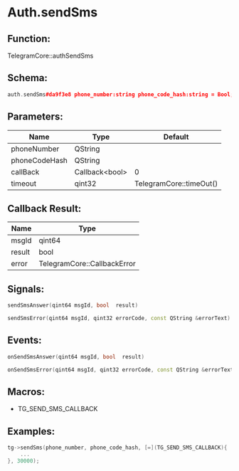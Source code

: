 # Auth.sendSms

## Function:

TelegramCore::authSendSms

## Schema:

```c++
auth.sendSms#da9f3e8 phone_number:string phone_code_hash:string = Bool;
```
## Parameters:

|Name|Type|Default|
|----|----|-------|
|phoneNumber|QString||
|phoneCodeHash|QString||
|callBack|Callback&lt;bool&gt;|0|
|timeout|qint32|TelegramCore::timeOut()|

## Callback Result:

|Name|Type|
|----|----|
|msgId|qint64|
|result|bool|
|error|TelegramCore::CallbackError|

## Signals:

```c++
sendSmsAnswer(qint64 msgId, bool  result)
```
```c++
sendSmsError(qint64 msgId, qint32 errorCode, const QString &errorText)
```

## Events:

```c++
onSendSmsAnswer(qint64 msgId, bool  result)
```
```c++
onSendSmsError(qint64 msgId, qint32 errorCode, const QString &errorText)
```

## Macros:

* TG_SEND_SMS_CALLBACK

## Examples:

```c++
tg->sendSms(phone_number, phone_code_hash, [=](TG_SEND_SMS_CALLBACK){
    ...
}, 30000);
```
